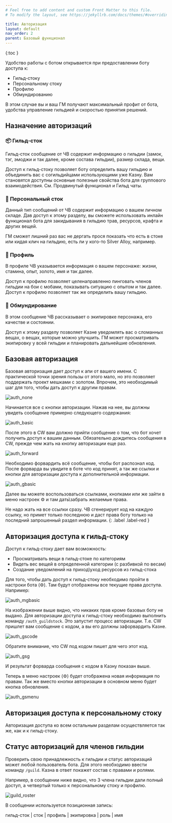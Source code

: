```yaml
---
# Feel free to add content and custom Front Matter to this file.
# To modify the layout, see https://jekyllrb.com/docs/themes/#overriding-theme-defaults

title: Авторизация  
layout: default
nav_order: 2
parent: Базовый функционал
---
```


{:toc }

Удобство работы с ботом открывается при предоставлении боту доступа к: 
- Гильд-стоку 
- Персональному стоку 
- Профилю 
- Обмундированию 

В этом случае вы и ваш ГМ получают максимальный профит от бота, удобства управление гильдией и скоростью принятия решений. 

## Назначение авторизаций 

### 📦 Гильд-сток 

Гильд-сток сообщение от ЧВ содержит информацию о гильдии (замок, тэг, эмоджи и так далее, кроме состава гильдии), размер склада, вещи. 

Доступ к гильд-стоку позволяет боту определить вашу гильдию и объединить вас с согильдийцами использующими уже Казну. Вам становятся доступны основные полезные свойства бота для группового взаимодействия. См. Продвинутый функционал и Гильд чаты. 

### 🕋 Персональный сток 

Данный тип сообщений от ЧВ содержит информацию о вашем личном складе. Дав доступ к этому разделу, вы сможете использовать инлайн функционал бота для закидывания в гильдию трав, ресурсов, крафта и других вещей. 

ГМ сможет лишний раз вас не дергать прося показать что есть в стоке или кидая клич на гильдию, есть ли у кого-то Silver Alloy, например. 

### 👤 Профиль 

В профиле ЧВ указывается информация о вашем персонаже: жизни, стамина, опыт, золото, имя и так далее. 

Доступ к профилю позволяет целенаправленно пинговать членов гильдии на бои с мобами, показывать ситуацию с опытом и так далее. Доступ к профилю позволяет так же определить вашу гильдию. 

### 🎽 Обмундирование 

В этом сообщение ЧВ рассказывает о экипировке персонажа, его качестве и состоянии. 

Доступ к этому разделу позволяет Казне уведомлять вас о сломанных вещах, о вещах, которые можно улучшить. ГМ может просматривать экипировку у всей гильдии и планировать дальнейшие обновления. 

## Базовая авторизация 

Базовая авторизация дает доступ к апи от вашего имени. С практической точки зрения пользы от этого мало, но это позволяет поддержать проект мешками с золотом. Впрочем, это необходимый шаг для того, чтобы дать доступ к другим правам. 

![auth_none]

Начинается все с кнопки авторизации. Нажав на нее, вы должны увидеть сообщение примерно следующего содержания:

![auth_basic]

После этого в CW вам должно прийти сообщение о том, что бот хочет получить доступ к вашим данным. Обязательно дождитесь сообщения в CW, прежде чем жать на кнопку авторизации еще раз. 

![auth_forward]

Необходимо форвардить всё сообщение, чтобы бот распознал код. После форварда вы увидите в боте что код принят, а так же ссылки и кнопки для авторизации доступа к дополнительной информации. 

![auth_gbasic]

Далее вы можете воспользоваться ссылками, кнопками или же зайти в меню настроек ⚙️ и там дать\забрать желаемые права. 

Не надо жать на все ссылки сразу. ЧВ сгенерирует код на каждую ссылку, но примет только последнюю и даст права боту только на последний запрошенный раздел информации.
{: .label .label-red }

## Авторизация доступа к гильд-стоку 

Доступ к гильд-стоку дает вам возможность: 
- Просматривать вещи в гильд-стоке по категориям 
- Видеть вес вещей в определенной категории (с разбивкой по весам)
- Создание уведомлений на приход\уход ресурсов из гильд-стока 

Для того, чтобы дать доступ к гильд-стоку необходимо пройти в настроки бота (⚙️). Там будут отображены все текущие права доступа. Например: 

![auth_mgbasic]

На изображении выше видно, что никаких прав кроме базовых боту не выдано. Для авторизации доступа к гильд-стоку необходимо выполнить команду `/auth_guildstock`. Это запустит процесс авторизации. Т.е. СW пришлет вам сообщение с кодом, а вы его должны зафорвардить Казне. 

![auth_gscode]

Обратите внимание, что CW под кодом пишет для чего этот код. 

![auth_gsg]

И результат форварда сообщения с кодом в Казну показан выше. 

Теперь в меню настроек (⚙️) будет отображена новая информация по правам. Так же вместо кнопки авторизации в основном меню будет кнопка обновления. 

![auth_gsmenu]

## Авторизация доступа к персональному стоку 

Авторизация доступа ко всем остальным разделам осуществляется так же, как и к гильд-стоку. 

## Статус авторизаций для членов гильдии 

Проверить свою принадлежность к гильдии и статус авторизаций может любой пользователь бота. Для этого необходимо ввести команду `/guild`. Казна в ответ покажет состав с правами и ролями. 

Например, в сообщении ниже видно, что 3 члена гильдии дали полный доступ, а четвертый только к персональному стоку и профилю. 

![guild_roster]

В сообщении используется позиционная запись: 

гильд-сток | сток | профиль | экипировка | роль | имя




[auth_none]: images/auth_none.png
[auth_basic]: images/auth_basic.png
[auth_forward]: images/auth_forward.png
[auth_gbasic]: images/auth_granted_basic.png
[auth_mgbasic]: images/auth_m_granted_basic.png
[auth_gscode]: images/auth_gstock_code.png
[auth_gsg]: images/auth_gstock_granted.png
[auth_gsmenu]: images/auth_menu_gs.png
[guild_roster]: images/guild_roster.png


